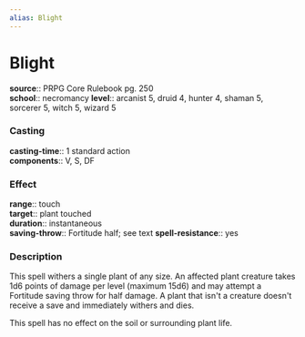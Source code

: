 ```yaml
---
alias: Blight
---
```


# Blight 

**source**:: PRPG Core Rulebook pg. 250  
**school**:: necromancy
**level**:: arcanist 5, druid 4, hunter 4, shaman 5, sorcerer 5, witch 5, wizard 5

### Casting 

**casting-time**:: 1 standard action  
**components**:: V, S, DF

### Effect 

**range**:: touch  
**target**:: plant touched  
**duration**:: instantaneous  
**saving-throw**:: Fortitude half; see text
**spell-resistance**:: yes

### Description 

This spell withers a single plant of any size. An affected plant creature takes 1d6 points of damage per level (maximum 15d6) and may attempt a Fortitude saving throw for half damage. A plant that isn't a creature doesn't receive a save and immediately withers and dies.  
  
This spell has no effect on the soil or surrounding plant life.
